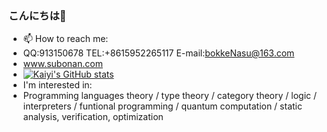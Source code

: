 ### こんにちは👋


- 📫 How to reach me:
- QQ:913150678  TEL:+8615952265117  E-mail:bokkeNasu@163.com
- www.subonan.com
- [![Kaiyi's GitHub stats](https://github-readme-stats.vercel.app/api?username=SugarSBN&count_private=true&show_icons=true&theme=material-palenight)](https://github.com/anuraghazra/github-readme-stats)
- I'm interested in:
- Programming languages theory / type theory / category theory / logic / interpreters / funtional programming / quantum computation / static analysis, verification, optimization
